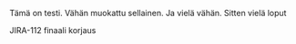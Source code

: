 Tämä on testi. Vähän muokattu sellainen. Ja vielä vähän. Sitten vielä loput

JIRA-112 finaali korjaus
